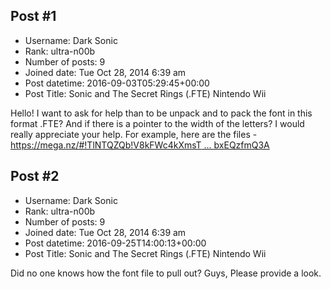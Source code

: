 ## Post #1
- Username: Dark Sonic
- Rank: ultra-n00b
- Number of posts: 9
- Joined date: Tue Oct 28, 2014 6:39 am
- Post datetime: 2016-09-03T05:29:45+00:00
- Post Title: Sonic and The Secret Rings (.FTE) Nintendo Wii

Hello!
I want to ask for help than to be unpack and to pack the font in this format .FTE? And if there is a pointer to the width of the letters? 
I would really appreciate your help.
For example, here are the files - [https://mega.nz/#!TlNTQZQb!V8kFWc4kXmsT ... bxEQzfmQ3A](https://mega.nz/#!TlNTQZQb!V8kFWc4kXmsTL6dfbKlqcGZakqXiN4w40bxEQzfmQ3A)
## Post #2
- Username: Dark Sonic
- Rank: ultra-n00b
- Number of posts: 9
- Joined date: Tue Oct 28, 2014 6:39 am
- Post datetime: 2016-09-25T14:00:13+00:00
- Post Title: Sonic and The Secret Rings (.FTE) Nintendo Wii

Did no one knows how the font file to pull out? Guys, Please provide a look.
